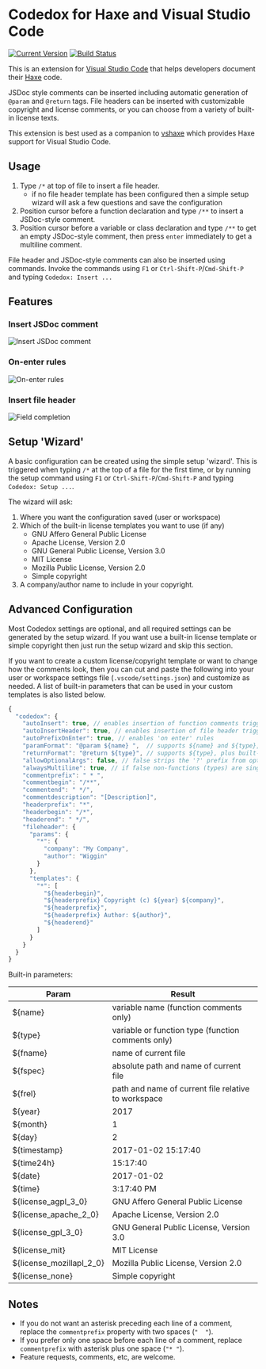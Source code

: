 # Codedox for Haxe and Visual Studio Code

[![Current Version](https://vsmarketplacebadge.apphb.com/version/wiggin77.codedox.svg)](https://marketplace.visualstudio.com/items?itemName=wiggin77.codedox)
[![Build Status](https://travis-ci.org/vshaxe/codedox.svg?branch=master)](https://travis-ci.org/vshaxe/codedox)

This is an extension for [Visual Studio Code](https://code.visualstudio.com) that helps developers document their [Haxe](http://haxe.org/) code. 

JSDoc style comments can be inserted including automatic generation of `@param` and `@return` tags.  File headers can be inserted with customizable copyright and license comments, or you can choose from a variety of built-in license texts.

This extension is best used as a companion to [vshaxe](https://marketplace.visualstudio.com/items?itemName=nadako.vshaxe) which provides Haxe support for Visual Studio Code.

## Usage

1. Type `/*` at top of file to insert a file header.
	* if no file header template has been configured then a simple setup wizard will ask a few questions and save the configuration
2. Position cursor before a function declaration and type `/**` to insert a JSDoc-style comment.
3. Position cursor before a variable or class declaration and type `/**` to get an empty JSDoc-style comment, then press `enter` immediately to get a multiline comment.

File header and JSDoc-style comments can also be inserted using commands. Invoke the commands using `F1` or `Ctrl-Shift-P`/`Cmd-Shift-P` and typing `Codedox: Insert ...`

## Features

### Insert JSDoc comment
![Insert JSDoc comment](https://github.com/vshaxe/codedox/raw/master/images/jsdoc-comment.gif)

### On-enter rules
![On-enter rules](https://github.com/vshaxe/codedox/raw/master/images/on-enter-rules.gif)

### Insert file header
![Field completion](https://github.com/vshaxe/codedox/raw/master/images/fileheader.gif)

## Setup 'Wizard'

A basic configuration can be created using the simple setup 'wizard'. This is triggered when typing `/*` at the top of a file for the first time, or by running the setup command using `F1` or `Ctrl-Shift-P`/`Cmd-Shift-P` and typing `Codedox: Setup ...`.

The wizard will ask:

1. Where you want the configuration saved (user or workspace)
2. Which of the built-in license templates you want to use (if any)
	* GNU Affero General Public License
	* Apache License, Version 2.0
	* GNU General Public License, Version 3.0
	* MIT License
	* Mozilla Public License, Version 2.0
	* Simple copyright
3. A company/author name to include in your copyright.  

## Advanced Configuration

Most Codedox settings are optional, and all required settings can be generated by the setup wizard. If you want use a built-in license template or simple copyright then just run the setup wizard and skip this section.

If you want to create a custom license/copyright template or want to change how the comments look, then you can cut and paste the following into your user or workspace settings file (`.vscode/settings.json`) and customize as needed. A list of built-in parameters that can be used in your custom templates is also listed below.

```js
{
  "codedox": {
    "autoInsert": true, // enables insertion of function comments trigged by keystrokes
    "autoInsertHeader": true, // enables insertion of file header triggered by keystrokes
    "autoPrefixOnEnter": true, // enables 'on enter' rules
	"paramFormat": "@param ${name} ",  // supports ${name} and ${type}, plus built-in params
	"returnFormat": "@return ${type}", // supports ${type}, plus built-in params
	"allowOptionalArgs": false, // false strips the '?' prefix from optional function args
	"alwaysMultiline": true, // if false non-functions (types) are single line
    "commentprefix": " * ",
    "commentbegin": "/**",
    "commentend": " */",
    "commentdescription": "[Description]",
    "headerprefix": "*",
    "headerbegin": "/*",
    "headerend": " */",
    "fileheader": {
      "params": {
        "*": {
          "company": "My Company",
          "author": "Wiggin"
        }
      },
      "templates": {
        "*": [
          "${headerbegin}",
          "${headerprefix} Copyright (c) ${year} ${company}",
          "${headerprefix}",
          "${headerprefix} Author: ${author}",
          "${headerend}"
        ]
      }
    }
  }
}
```
Built-in parameters:

Param         |  Result 
--------------|---------------------
${name}                  | variable name (function comments only)
${type}                  | variable or function type (function comments only)
${fname}                 | name of current file
${fspec}                 | absolute path and name of current file
${frel}                  | path and name of current file relative to workspace
${year}                  | 2017
${month}                 | 1
${day}                   | 2
${timestamp}             | 2017-01-02 15:17:40
${time24h}               | 15:17:40
${date}                  | 2017-01-02
${time}                  | 3:17:40 PM
${license_agpl_3_0}      | GNU Affero General Public License
${license_apache_2_0}    | Apache License, Version 2.0
${license_gpl_3_0}       | GNU General Public License, Version 3.0
${license_mit}           | MIT License
${license_mozillapl_2_0} | Mozilla Public License, Version 2.0
${license_none}          | Simple copyright

## Notes 
* If you do not want an asterisk preceding each line of a comment, replace the `commentprefix` property with two spaces (`"  "`). 
* If you prefer only one space before each line of a comment, replace `commentprefix` with asterisk plus one space (`"* "`). 
* Feature requests, comments, etc, are welcome.
